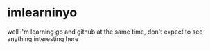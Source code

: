 # imlearninyo
well i'm learning go and github at the same time, don't expect to see anything interesting here
